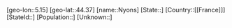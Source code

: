 ﻿---
location: [44.37,5.15]
type: City
tags:
- geo/City


SpocWebEntityId: 32999
isDeleted: false
confidential: public

---
[geo-lon::5.15]
[geo-lat::44.37]
[name::Nyons]
[State::]
[Country::[[France]]]
[StateId::]
[Population::]
[Unknown::]

